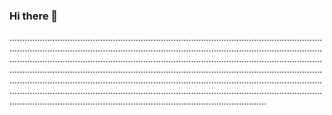 ### Hi there 👋

..............................................................................................................................................................................................................................................................................................................................................................................................................................................................................................................................................................................................................................................................................................................................................................................................................................................................................